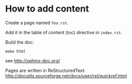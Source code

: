 # How to add content

Create a page named `foo.rst`.

Add it in the table of content (toc) directive in `index.rst`.

Build the doc:

    make html

see http://sphinx-doc.org/

Pages are written in ReStructuredText: http://docutils.sourceforge.net/docs/user/rst/quickref.html
